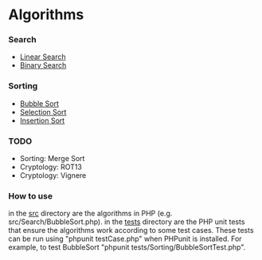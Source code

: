 # Algorithms

### Search
- [Linear Search](/src/Search/LinearSearch.php)
- [Binary Search](/src/Search/BinarySearch.php)

### Sorting
- [Bubble Sort](/src/Sorting/BubbleSort.php)
- [Selection Sort](/src/Sorting/SelectionSort.php)
- [Insertion Sort](/src/Sorting/InsertionSort.php)

### TODO
- Sorting: Merge Sort
- Cryptology: ROT13
- Cryptology: Vignere

### How to use
in the [src](/src) directory are the algorithms in PHP (e.g. src/Search/BubbleSort.php). in the [tests](/tests) directory are the PHP unit tests that ensure the algorithms work according to some test cases. These tests can be run using "phpunit testCase.php" when PHPunit is installed. For example, to test BubbleSort "phpunit tests/Sorting/BubbleSortTest.php".
